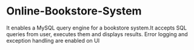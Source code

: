 # Online-Bookstore-System

It enables a MySQL query engine for a bookstore system.It accepts SQL queries from user, executes them and displays results. 
Error logging and exception handling are enabled on UI 
